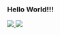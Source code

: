 ### Hello World!!!

<div>
  <a href="https://github.com/Leonardo-LabIOT">
    <img heigth="150em" src="https://github-readme-stats.vercel.app/api?username=Leonardo-LabIOT&show_icons=true&theme=codeSTACKr&include_all_commits=true&count_private=true"/>
    <img heigth="150em" src="https://github-readme-stats.vercel.app/api?username=Leonardo-LabIOT&show_icons=true&theme=codeSTACKr&include_all_commits=true&count_private=true"/>

</div>
